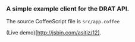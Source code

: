 ### A simple example client for the DRAT API.

The source CoffeeScript file is `src/app.coffee`

(Live demo)[http://jsbin.com/asitiz/12].
